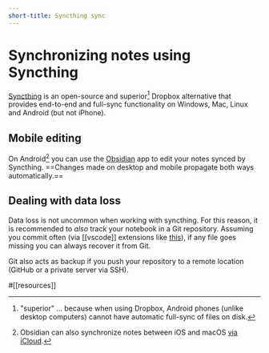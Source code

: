 ```yaml
---
short-title: Syncthing sync
---
```


# Synchronizing notes using Syncthing

[Syncthing](https://docs.syncthing.net/) is an open-source and superior[^sup] Dropbox alternative that provides end-to-end and full-sync functionality on Windows, Mac, Linux and Android (but not iPhone).

## Mobile editing

On Android[^ios] you can use the [Obsidian](https://play.google.com/store/apps/details?id=md.obsidian&hl=en&gl=US) app to edit your notes synced by Syncthing. ==Changes made on desktop and mobile propagate both ways automatically.==

## Dealing with data loss

Data loss is not uncommon when working with syncthing. For this reason, it is recommended to *also* track your notebook in a Git repository. Assuming you commit often (via [[vscode]] extensions like [this](https://marketplace.visualstudio.com/items?itemName=alfredbirk.git-add-commit-push)), if any file goes missing you can always recover it from Git. 

Git also acts as backup if you push your repository to a remote location (GitHub or a private server via SSH).

[^sup]: "superior" ... because when using Dropbox, Android phones (unlike desktop computers) cannot have automatic full-sync of files on disk.

[^ios]: Obsidian can also synchronize notes between iOS and macOS [via iCloud](https://help.obsidian.md/Getting+started/Sync+your+notes+across+devices).

#[[resources]]